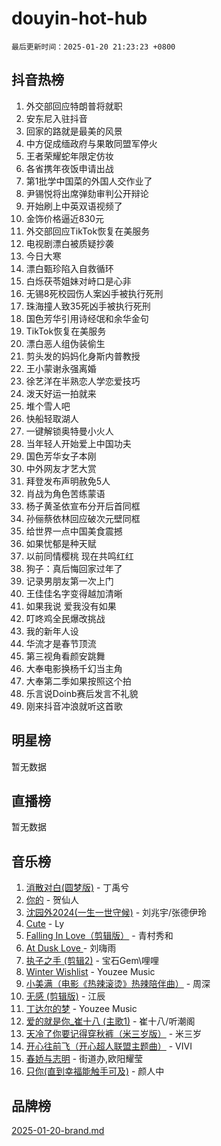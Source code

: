 # douyin-hot-hub

`最后更新时间：2025-01-20 21:23:23 +0800`

## 抖音热榜

1. 外交部回应特朗普将就职
1. 安东尼入驻抖音
1. 回家的路就是最美的风景
1. 中方促成缅政府与果敢同盟军停火
1. 王者荣耀蛇年限定仿妆
1. 各省携年夜饭申请出战
1. 第1批学中国菜的外国人交作业了
1. 尹锡悦将出席弹劾审判公开辩论
1. 开始刷上中英双语视频了
1. 金饰价格逼近830元
1. 外交部回应TikTok恢复在美服务
1. 电视剧漂白被质疑抄袭
1. 今日大寒
1. 漂白甄珍陷入自救循环
1. 白烁茯苓姐妹对峙口是心非
1. 无锡8死校园伤人案凶手被执行死刑
1. 珠海撞人致35死凶手被执行死刑
1. 国色芳华引用诗经氓和余华金句
1. TikTok恢复在美服务
1. 漂白恶人组伪装偷生
1. 剪头发的妈妈化身斯内普教授
1. 王小蒙谢永强离婚
1. 徐艺洋在半熟恋人学恋爱技巧
1. 泼天好运一拍就来
1. 堆个雪人吧
1. 快船轻取湖人
1. 一键解锁奥特曼小火人
1. 当年轻人开始爱上中国功夫
1. 国色芳华女子本刚
1. 中外网友才艺大赏
1. 拜登发布声明赦免5人
1. 肖战为角色苦练蒙语
1. 杨子黄圣依宣布分开后首同框
1. 孙俪蔡依林回应破次元壁同框
1. 给世界一点中国美食震撼
1. 如果忧郁是种天赋
1. 以前同情樱桃 现在共鸣红红
1. 狗子：真后悔回家过年了
1. 记录男朋友第一次上门
1. 王佳佳名字变得越加清晰
1. 如果我说 爱我没有如果
1. 叮咚鸡全民爆改挑战
1. 我的新年人设
1. 华流才是春节顶流
1. 第三视角看颜安跳舞
1. 大奉电影换杨千幻当主角
1. 大奉第二季如果按照这个拍
1. 乐言说Doinb赛后发言不礼貌
1. 刚来抖音冲浪就听这首歌

## 明星榜

暂无数据

## 直播榜

暂无数据

## 音乐榜

1. [消散对白(圆梦版)](https://sf5-hl-cdn-tos.douyinstatic.com/obj/tos-cn-ve-2774/og4jB5I5IizzoZVAAAzWgBMAsMDWoArfwBOiFs) - 丁禹兮
1. [你的](https://sf5-hl-cdn-tos.douyinstatic.com/obj/tos-cn-ve-2774/oYuIeKf42jB7sEV6B2upMdpYAgfrQWj0FeRegh) - 贺仙人
1. [沈园外2024(一生一世守候)](https://sf5-hl-cdn-tos.douyinstatic.com/obj/tos-cn-ve-2774/oAIYMHGCmKaYKFDd6FZBf9AfMfx1eErAAEJAFH) - 刘兆宇/张德伊玲
1. [Cute](https://sf5-hl-cdn-tos.douyinstatic.com/obj/tos-cn-ve-2774/o4IbIzHWKAAB4wsS5qMBRiiAlEBGTpQRNfFvuo) - Ly
1. [Falling In Love（剪辑版）](https://sf5-hl-cdn-tos.douyinstatic.com/obj/tos-cn-ve-2774/o8ajpA8zzgBPahbBIO8AcKGBLJezFCRd1wfP9f) - 青村秀和
1. [ At Dusk  Love ](https://sf5-hl-cdn-tos.douyinstatic.com/obj/tos-cn-ve-2774/o8CrpCf5CaYgI4ZrtQgMQAFEfuGqNnRSDQAPBc) - 刘嗨雨
1. [执子之手 (剪辑2)](https://sf5-hl-cdn-tos.douyinstatic.com/obj/tos-cn-ve-2774/oUoZLQjCc31XzqsBnBQUNgeKtYPBcgbFDwtfcu) - 宝石Gem\哩哩
1. [Winter Wishlist](https://sf5-hl-cdn-tos.douyinstatic.com/obj/tos-cn-ve-2774/oIIgUOeamCFCVAzxN6MFRLIBlLGpUqQxeeHrLE) - Youzee Music
1. [小美满（电影《热辣滚烫》热辣陪伴曲）](https://sf5-hl-cdn-tos.douyinstatic.com/obj/tos-cn-ve-2774/o0GAn2lSgfZIDUgtevCGDQYnFg4CwnrBaxbTZL) - 周深
1. [无感 (剪辑版)](https://sf5-hl-cdn-tos.douyinstatic.com/obj/tos-cn-ve-2774/o0eIsUzJBDlQaQFC5OFlgbMEZC1TFYBftOBn6p) - 江辰
1. [丁达尔的梦](https://sf5-hl-cdn-tos.douyinstatic.com/obj/tos-cn-ve-2774/oMU3WirUZBVQkAC9ccG5P2IQirziZM2RTInUY) - Youzee Music
1. [爱的就是你_崔十八 (主歌1)](https://sf5-hl-cdn-tos.douyinstatic.com/obj/tos-cn-ve-2774/oI5BO5DhFZ6UTcNCnZaOCBLtZ7WIMQGfgnXf5E) - 崔十八/听潮阁
1. [天冷了你要记得穿秋裤（米三岁版）](https://sf5-hl-cdn-tos.douyinstatic.com/obj/tos-cn-ve-2774/oQlIwVIDWiZ6BQilAorS7MA0AgCkQDvcZAdm1) - 米三岁
1. [开心往前飞（开心超人联盟主题曲）](https://sf5-hl-cdn-tos.douyinstatic.com/obj/tos-cn-ve-2774/9d8fb7c82cf1421fb93a9fe925275e0a) - VIVI
1. [春娇与志明](https://sf5-hl-cdn-tos.douyinstatic.com/obj/tos-cn-ve-2774/e530d8fceb7044b39707d7f9ff54add1) - 街道办,欧阳耀莹
1. [只你(直到幸福能触手可及)](https://sf5-hl-cdn-tos.douyinstatic.com/obj/tos-cn-ve-2774/o0lBkRDzFTeaVSUz3ZZSCBVtZ5DIMQGfgmEAuE) - 颜人中

## 品牌榜

[2025-01-20-brand.md](2025-01-20-brand.md)
